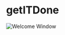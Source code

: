 # getITDone
![Welcome Window](https://user-images.githubusercontent.com/1296939/41678406-a1152814-7490-11e8-8597-095e61cd7bdb.png)
